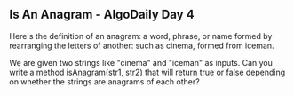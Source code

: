 ## Is An Anagram - AlgoDaily Day 4

Here's the definition of an anagram: a word, phrase, or name formed by rearranging the letters of another: such as cinema, formed from iceman.

We are given two strings like "cinema" and "iceman" as inputs. Can you write a method isAnagram(str1, str2) that will return true or false depending on whether the strings are anagrams of each other?

